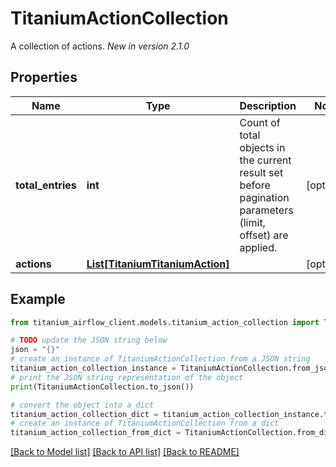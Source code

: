 # TitaniumActionCollection

A collection of actions.  *New in version 2.1.0* 

## Properties

Name | Type | Description | Notes
------------ | ------------- | ------------- | -------------
**total_entries** | **int** | Count of total objects in the current result set before pagination parameters (limit, offset) are applied.  | [optional] 
**actions** | [**List[TitaniumTitaniumAction]**](TitaniumAction.md) |  | [optional] 

## Example

```python
from titanium_airflow_client.models.titanium_action_collection import TitaniumActionCollection

# TODO update the JSON string below
json = "{}"
# create an instance of TitaniumActionCollection from a JSON string
titanium_action_collection_instance = TitaniumActionCollection.from_json(json)
# print the JSON string representation of the object
print(TitaniumActionCollection.to_json())

# convert the object into a dict
titanium_action_collection_dict = titanium_action_collection_instance.to_dict()
# create an instance of TitaniumActionCollection from a dict
titanium_action_collection_from_dict = TitaniumActionCollection.from_dict(titanium_action_collection_dict)
```
[[Back to Model list]](../README.md#documentation-for-models) [[Back to API list]](../README.md#documentation-for-api-endpoints) [[Back to README]](../README.md)



